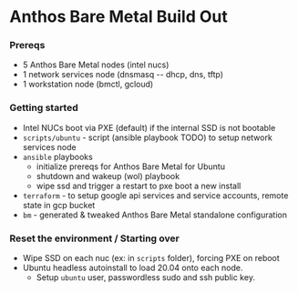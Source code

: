 # Anthos Bare Metal Build Out

### Prereqs
* 5 Anthos Bare Metal nodes (intel nucs)
* 1 network services node (dnsmasq -- dhcp, dns, tftp)
* 1 workstation node (bmctl, gcloud)

### Getting started
* Intel NUCs boot via PXE (default) if the internal SSD is not bootable
* `scripts/ubuntu` - script (ansible playbook TODO) to setup network services node
* `ansible` playbooks 
  * initialize prereqs for Anthos Bare Metal for Ubuntu 
  * shutdown and wakeup (wol) playbook
  * wipe ssd and trigger a restart to pxe boot a new install
* `terraform` - to setup google api services and service accounts, remote state in gcp bucket
* `bm` - generated & tweaked Anthos Bare Metal standalone configuration

### Reset the environment / Starting over
* Wipe SSD on each nuc (ex: in `scripts` folder), forcing PXE on reboot
* Ubuntu headless autoinstall to load 20.04 onto each node.  
  * Setup `ubuntu` user, passwordless sudo and ssh public key.  

